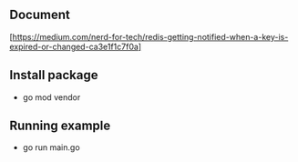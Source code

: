 ## Document

[https://medium.com/nerd-for-tech/redis-getting-notified-when-a-key-is-expired-or-changed-ca3e1f1c7f0a]

## Install package

- go mod vendor

## Running example

- go run main.go

